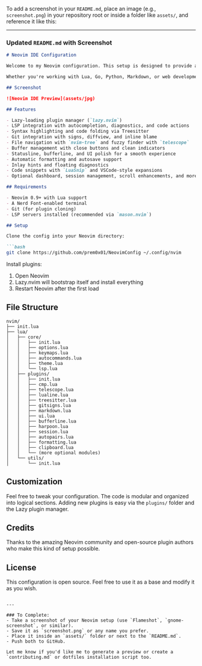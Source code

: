 To add a screenshot in your `README.md`, place an image (e.g., `screenshot.png`) in your repository root or inside a folder like `assets/`, and reference it like this:

---

### Updated `README.md` with Screenshot

````markdown
# Neovim IDE Configuration

Welcome to my Neovim configuration. This setup is designed to provide a fast, modern, and highly customizable development environment using Lua and Lazy.nvim.

Whether you're working with Lua, Go, Python, Markdown, or web development, this configuration offers useful tools and features to streamline your workflow.

## Screenshot

![Neovim IDE Preview](assets/jpg)

## Features

- Lazy-loading plugin manager (`lazy.nvim`)
- LSP integration with autocompletion, diagnostics, and code actions
- Syntax highlighting and code folding via Treesitter
- Git integration with signs, diffview, and inline blame
- File navigation with `nvim-tree` and fuzzy finder with `telescope`
- Buffer management with close buttons and clean indicators
- Statusline, bufferline, and UI polish for a smooth experience
- Automatic formatting and autosave support
- Inlay hints and floating diagnostics
- Code snippets with `LuaSnip` and VSCode-style expansions
- Optional dashboard, session management, scroll enhancements, and more

## Requirements

- Neovim 0.9+ with Lua support
- A Nerd Font-enabled terminal
- Git (for plugin cloning)
- LSP servers installed (recommended via `mason.nvim`)

## Setup

Clone the config into your Neovim directory:

```bash
git clone https://github.com/prem0x01/NeovimConfig ~/.config/nvim
````

Install plugins:

1. Open Neovim
2. Lazy.nvim will bootstrap itself and install everything
3. Restart Neovim after the first load

## File Structure

```
nvim/
├── init.lua
├── lua/
│   ├── core/
│   │   ├── init.lua
│   │   ├── options.lua
│   │   ├── keymaps.lua
│   │   ├── autocommands.lua
│   │   ├── theme.lua
│   │   └── lsp.lua
│   ├── plugins/
│   │   ├── init.lua
│   │   ├── cmp.lua
│   │   ├── telescope.lua
│   │   ├── lualine.lua
│   │   ├── treesitter.lua
│   │   ├── gitsigns.lua
│   │   ├── markdown.lua
│   │   ├── ui.lua
│   │   ├── bufferline.lua
│   │   ├── harpoon.lua
│   │   ├── session.lua
│   │   ├── autopairs.lua
│   │   ├── formatting.lua
│   │   ├── clipboard.lua
│   │   └── (more optional modules)
│   └── utils/
│       └── init.lua
```

## Customization

Feel free to tweak your configuration. The code is modular and organized into logical sections. Adding new plugins is easy via the `plugins/` folder and the Lazy plugin manager.

## Credits

Thanks to the amazing Neovim community and open-source plugin authors who make this kind of setup possible.

## License

This configuration is open source. Feel free to use it as a base and modify it as you wish.

```

---

### To Complete:
- Take a screenshot of your Neovim setup (use `Flameshot`, `gnome-screenshot`, or similar).
- Save it as `screenshot.png` or any name you prefer.
- Place it inside an `assets/` folder or next to the `README.md`.
- Push both to GitHub.

Let me know if you'd like me to generate a preview or create a `contributing.md` or dotfiles installation script too.
```

